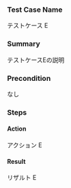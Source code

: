 ### Test Case Name
テストケース E

### Summary
テストケースEの説明

### Precondition
なし

### Steps

#### Action
アクション E
#### Result
リザルト E
